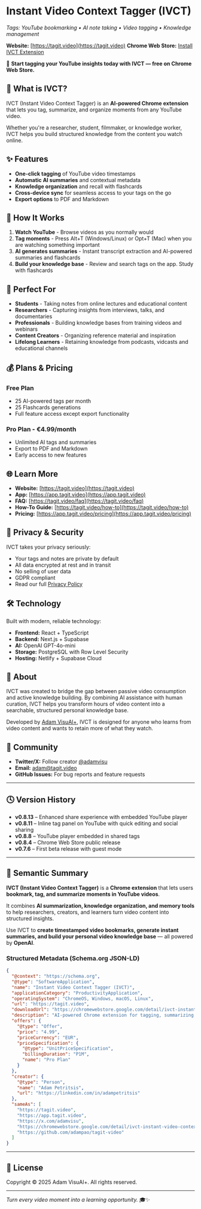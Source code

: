 # Instant Video Context Tagger (IVCT)
_Tags: YouTube bookmarking • AI note taking • Video tagging • Knowledge management_

**Website:** [https://tagit.video](https://tagit.video)
**Chrome Web Store:** [Install IVCT Extension](https://chromewebstore.google.com/detail/ivct-instant-video-contex/bdicikdkiobadnneahpfpgmbgchppnfn)

🚀 **Start tagging your YouTube insights today with IVCT — free on Chrome Web Store.**

## 🧠 What is IVCT?

IVCT (Instant Video Context Tagger) is an **AI-powered Chrome extension** that lets you tag, summarize, and organize moments from any YouTube video.

Whether you're a researcher, student, filmmaker, or knowledge worker, IVCT helps you build structured knowledge from the content you watch online.

## ✨ Features
- **One-click tagging** of YouTube video timestamps
- **Automatic AI summaries** and contextual metadata
- **Knowledge organization** and recall with flashcards
- **Cross-device sync** for seamless access to your tags on the go
- **Export options** to PDF and Markdown

## 🚀 How It Works

1. **Watch YouTube** - Browse videos as you normally would
2. **Tag moments** - Press Alt+T (Windows/Linux) or Opt+T (Mac) when you are watching something important
3. **AI generates summaries** - Instant transcript extraction and AI-powered summaries and flashcards
4. **Build your knowledge base** - Review and search tags on the app. Study with flashcards

## 🎯 Perfect For

- **Students** - Taking notes from online lectures and educational content
- **Researchers** - Capturing insights from interviews, talks, and documentaries
- **Professionals** - Building knowledge bases from training videos and webinars
- **Content Creators** - Organizing reference material and inspiration
- **Lifelong Learners** - Retaining knowledge from podcasts, vidcasts and educational channels

## 💰 Plans & Pricing

### Free Plan 
- 25 AI-powered tags per month
- 25 Flashcards generations
- Full feature access except export functionality

### Pro Plan - €4.99/month
- Unlimited AI tags and summaries
- Export to PDF and Markdown
- Early access to new features

## 🌐 Learn More

- **Website:** [https://tagit.video](https://tagit.video)
- **App:** [https://app.tagit.video](https://app.tagit.video)
- **FAQ:** [https://tagit.video/faq](https://tagit.video/faq)
- **How-To Guide:** [https://tagit.video/how-to](https://tagit.video/how-to)
- **Pricing:** [https://app.tagit.video/pricing](https://app.tagit.video/pricing)

## 🔐 Privacy & Security

IVCT takes your privacy seriously:
- Your tags and notes are private by default
- All data encrypted at rest and in transit
- No selling of user data
- GDPR compliant
- Read our full [Privacy Policy](https://tagit.video/privacy)

## 🛠️ Technology

Built with modern, reliable technology:
- **Frontend:** React + TypeScript
- **Backend:** Next.js + Supabase
- **AI:** OpenAI GPT-4o-mini
- **Storage:** PostgreSQL with Row Level Security
- **Hosting:** Netlify + Supabase Cloud

## 📣 About

IVCT was created to bridge the gap between passive video consumption and active knowledge building. By combining AI assistance with human curation, IVCT helps you transform hours of video content into a searchable, structured personal knowledge base.

Developed by [Adam VisuAl+](https://linkedin.com/in/adampetritsis), IVCT is designed for anyone who learns from video content and wants to retain more of what they watch.

## 🤝 Community

- **Twitter/X:** Follow creator [@adamvisu](https://x.com/adamvisu)
- **Email:** adam@tagit.video
- **GitHub Issues:** For bug reports and feature requests

---

## 🕓 Version History

- **v0.8.13** – Enhanced share experience with embedded YouTube player
- **v0.8.11** – Inline tag panel on YouTube with quick editing and social sharing
- **v0.8.8** – YouTube player embedded in shared tags
- **v0.8.4** – Chrome Web Store public release
- **v0.7.6** – First beta release with guest mode

---

## 🧩 Semantic Summary

**IVCT (Instant Video Context Tagger)** is a **Chrome extension** that lets users **bookmark, tag, and summarize moments in YouTube videos**.

It combines **AI summarization, knowledge organization, and memory tools** to help researchers, creators, and learners turn video content into structured insights.

Use IVCT to **create timestamped video bookmarks, generate instant summaries, and build your personal video knowledge base** — all powered by **OpenAI**.

### Structured Metadata (Schema.org JSON-LD)

```json
{
  "@context": "https://schema.org",
  "@type": "SoftwareApplication",
  "name": "Instant Video Context Tagger (IVCT)",
  "applicationCategory": "ProductivityApplication",
  "operatingSystem": "ChromeOS, Windows, macOS, Linux",
  "url": "https://tagit.video",
  "downloadUrl": "https://chromewebstore.google.com/detail/ivct-instant-video-contex/bdicikdkiobadnneahpfpgmbgchppnfn",
  "description": "AI-powered Chrome extension for tagging, summarizing, and organizing YouTube video moments.",
  "offers": {
    "@type": "Offer",
    "price": "4.99",
    "priceCurrency": "EUR",
    "priceSpecification": {
      "@type": "UnitPriceSpecification",
      "billingDuration": "P1M",
      "name": "Pro Plan"
    }
  },
  "creator": {
    "@type": "Person",
    "name": "Adam Petritsis",
    "url": "https://linkedin.com/in/adampetritsis"
  },
  "sameAs": [
    "https://tagit.video",
    "https://app.tagit.video",
    "https://x.com/adamvisu",
    "https://chromewebstore.google.com/detail/ivct-instant-video-contex/bdicikdkiobadnneahpfpgmbgchppnfn",
    "https://github.com/adampao/tagit-video"
  ]
}
```

---

## 📄 License

Copyright © 2025 Adam VisuAl+. All rights reserved.

---

*Turn every video moment into a learning opportunity.* 🎓✨
